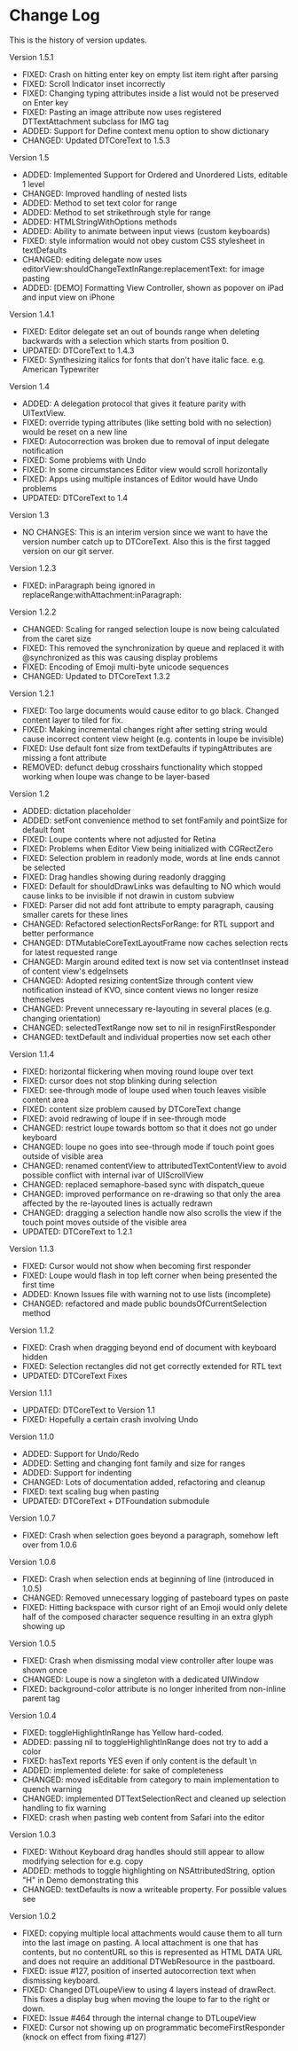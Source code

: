 Change Log
==========

This is the history of version updates.

Version 1.5.1

- FIXED: Crash on hitting enter key on empty list item right after parsing
- FIXED: Scroll Indicator inset incorrectly
- FIXED: Changing typing attributes inside a list would not be preserved on Enter key
- FIXED: Pasting an image attribute now uses registered DTTextAttachment subclass for IMG tag
- ADDED: Support for Define context menu option to show dictionary
- CHANGED: Updated DTCoreText to 1.5.3

Version 1.5

- ADDED: Implemented Support for Ordered and Unordered Lists, editable 1 level
- CHANGED: Improved handling of nested lists
- ADDED: Method to set text color for range
- ADDED: Method to set strikethrough style for range
- ADDED: HTMLStringWithOptions methods
- ADDED: Ability to animate between input views (custom keyboards)
- FIXED: style information would not obey custom CSS stylesheet in textDefaults
- CHANGED: editing delegate now uses editorView:shouldChangeTextInRange:replacementText: for image pasting
- ADDED: [DEMO] Formatting View Controller, shown as popover on iPad and input view on iPhone

Version 1.4.1

- FIXED: Editor delegate set an out of bounds range when deleting backwards with a selection which starts from position 0. 
- UPDATED: DTCoreText to 1.4.3
- FIXED: Synthesizing italics for fonts that don't have italic face. e.g. American Typewriter

Version 1.4

- ADDED: A delegation protocol that gives it feature parity with UITextView.
- FIXED: override typing attributes (like setting bold with no selection) would be reset on a new line
- FIXED: Autocorrection was broken due to removal of input delegate notification
- FIXED: Some problems with Undo
- FIXED: In some circumstances Editor view would scroll horizontally
- FIXED: Apps using multiple instances of Editor would have Undo problems
- UPDATED: DTCoreText to 1.4

Version 1.3

- NO CHANGES: This is an interim version since we want to have the version number catch up to DTCoreText. Also this is the first tagged version on our git server.

Version 1.2.3

- FIXED: inParagraph being ignored in replaceRange:withAttachment:inParagraph:

Version 1.2.2

- CHANGED: Scaling for ranged selection loupe is now being calculated from the caret size
- FIXED: This removed the synchronization by queue and replaced it with @synchronized as this was causing display problems
- FIXED: Encoding of Emoji multi-byte unicode sequences
- CHANGED: Updated to DTCoreText 1.3.2

Version 1.2.1

- FIXED: Too large documents would cause editor to go black. Changed content layer to tiled for fix.
- FIXED: Making incremental changes right after setting string would cause incorrect content view height (e.g. contents in loupe be invisible)
- FIXED: Use default font size from textDefaults if typingAttributes are missing a font attribute
- REMOVED: defunct debug crosshairs functionality which stopped working when loupe was change to be layer-based


Version 1.2

- ADDED: dictation placeholder
- ADDED: setFont convenience method to set fontFamily and pointSize for default font
- FIXED: Loupe contents where not adjusted for Retina
- FIXED: Problems when Editor View being initialized with CGRectZero
- FIXED: Selection problem in readonly mode, words at line ends cannot be selected
- FIXED: Drag handles showing during readonly dragging
- FIXED: Default for shouldDrawLinks was defaulting to NO which would cause links to be invisible if not drawin in custom subview
- FIXED: Parser did not add font attribute to empty paragraph, causing smaller carets for these lines
- CHANGED: Refactored selectionRectsForRange: for RTL support and better performance
- CHANGED: DTMutableCoreTextLayoutFrame now caches selection rects for latest requested range
- CHANGED: Margin around edited text is now set via contentInset instead of content view's edgeInsets
- CHANGED: Adopted resizing contentSize through content view notification instead of KVO, since content views no longer resize themselves
- CHANGED: Prevent unnecessary re-layouting in several places (e.g. changing orientation)
- CHANGED: selectedTextRange now set to nil in resignFirstResponder
- CHANGED: textDefault and individual properties now set each other


Version 1.1.4

- FIXED: horizontal flickering when moving round loupe over text
- FIXED: cursor does not stop blinking during selection
- FIXED: see-through mode of loupe used when touch leaves visible content area
- FIXED: content size problem caused by DTCoreText change
- FIXED: avoid redrawing of loupe if in see-through mode
- CHANGED: restrict loupe towards bottom so that it does not go under keyboard
- CHANGED: loupe no goes into see-through mode if touch point goes outside of visible area
- CHANGED: renamed contentView to attributedTextContentView to avoid possible conflict with internal ivar of UIScrollView
- CHANGED: replaced semaphore-based sync with dispatch_queue
- CHANGED: improved performance on re-drawing so that only the area affected by the re-layouted lines is actually redrawn
- CHANGED: dragging a selection handle now also scrolls the view if the touch point moves outside of the visible area
- UPDATED: DTCoreText to 1.2.1

Version 1.1.3

- FIXED: Cursor would not show when becoming first responder
- FIXED: Loupe would flash in top left corner when being presented the first time
- ADDED: Known Issues file with warning not to use lists (incomplete)
- CHANGED: refactored and made public boundsOfCurrentSelection method

Version 1.1.2

- FIXED: Crash when dragging beyond end of document with keyboard hidden
- FIXED: Selection rectangles did not get correctly extended for RTL text
- UPDATED: DTCoreText Fixes

Version 1.1.1

- UPDATED: DTCoreText to Version 1.1
- FIXED: Hopefully a certain crash involving Undo

Version 1.1.0

- ADDED: Support for Undo/Redo
- ADDED: Setting and changing font family and size for ranges
- ADDED: Support for indenting
- CHANGED: Lots of documentation added, refactoring and cleanup
- FIXED: text scaling bug when pasting
- UPDATED: DTCoreText + DTFoundation submodule

Version 1.0.7

- FIXED: Crash when selection goes beyond a paragraph, somehow left over from 1.0.6

Version 1.0.6

- FIXED: Crash when selection ends at beginning of line (introduced in 1.0.5)
- CHANGED: Removed unnecessary logging of pasteboard types on paste
- FIXED: Hitting backspace with cursor right of an Emoji would only delete half of the composed character sequence resulting in an extra glyph showing up

Version 1.0.5

- FIXED: Crash when dismissing modal view controller after loupe was shown once
- CHANGED: Loupe is now a singleton with a dedicated UIWindow
- FIXED: background-color attribute is no longer inherited from non-inline parent tag

Version 1.0.4

- FIXED: toggleHighlightInRange has Yellow hard-coded.
- ADDED: passing nil to toggleHighlightInRange does not try to add a color
- FIXED: hasText reports YES even if only content is the default \n 
- ADDED: implemented delete: for sake of completeness
- CHANGED: moved isEditable from category to main implementation to quench warning
- CHANGED: implemented DTTextSelectionRect and cleaned up selection handling to fix warning
- FIXED:  crash when pasting web content from Safari into the editor

Version 1.0.3

- FIXED: Without Keyboard drag handles should still appear to allow modifying selection for e.g. copy
- ADDED: methods to toggle highlighting on NSAttributedString, option "H" in Demo demonstrating this
- CHANGED: textDefaults is now a writeable property. For possible values see <DTHTMLAttributedStringBuilder>

Version 1.0.2

- FIXED: copying multiple local attachments would cause them to all turn into the last image on pasting. A local attachment is one that has contents, but no contentURL so this is represented as HTML DATA URL and does not require an additional DTWebResource in the pastboard.
- FIXED: issue #127, position of inserted autocorrection text when dismissing keyboard.
- FIXED: Changed DTLoupeView to using 4 layers instead of drawRect. This fixes a display bug when moving the loupe to far to the right or down.
- FIXED: Issue #464 through the internal change to DTLoupeView
- FIXED: Cursor not showing up on programmatic becomeFirstResponder (knock on effect from fixing #127)
